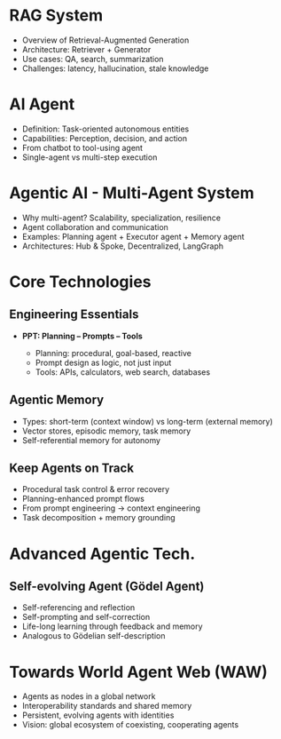 # **RAG System**

* Overview of Retrieval-Augmented Generation
* Architecture: Retriever + Generator
* Use cases: QA, search, summarization
* Challenges: latency, hallucination, stale knowledge

# **AI Agent**

* Definition: Task-oriented autonomous entities
* Capabilities: Perception, decision, and action
* From chatbot to tool-using agent
* Single-agent vs multi-step execution

# **Agentic AI - Multi-Agent System**

* Why multi-agent? Scalability, specialization, resilience
* Agent collaboration and communication
* Examples: Planning agent + Executor agent + Memory agent
* Architectures: Hub & Spoke, Decentralized, LangGraph

# **Core Technologies**

## **Engineering Essentials**

* **PPT: Planning – Prompts – Tools**

  * Planning: procedural, goal-based, reactive
  * Prompt design as logic, not just input
  * Tools: APIs, calculators, web search, databases

## **Agentic Memory**

* Types: short-term (context window) vs long-term (external memory)
* Vector stores, episodic memory, task memory
* Self-referential memory for autonomy

## **Keep Agents on Track**

* Procedural task control & error recovery
* Planning-enhanced prompt flows
* From prompt engineering → context engineering
* Task decomposition + memory grounding

# **Advanced Agentic Tech.**

## **Self-evolving Agent (Gödel Agent)**

* Self-referencing and reflection
* Self-prompting and self-correction
* Life-long learning through feedback and memory
* Analogous to Gödelian self-description

# **Towards World Agent Web (WAW)**

* Agents as nodes in a global network
* Interoperability standards and shared memory
* Persistent, evolving agents with identities
* Vision: global ecosystem of coexisting, cooperating agents

